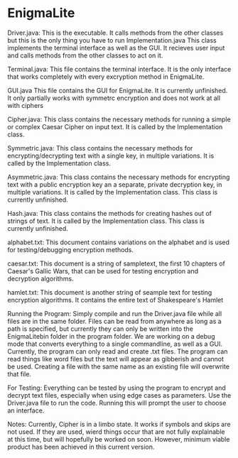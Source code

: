 # EnigmaLite

Driver.java:
This is the executable. It calls methods from the other classes but this is the only thing you have to run Implementation.java This class implements the
terminal interface as well as the GUI. It recieves user input and calls methods from the other classes to act on it.

Terminal.java:
This file contains the terminal interface. It is the only interface that works completely with every excryption method in EnigmaLite.

GUI.java
This file contains the GUI for EnigmaLite. It is currently unfinished. It only partially works with symmetrc encryption and does not work at all with ciphers

Cipher.java:
This class contains the necessary methods for running a simple or complex Caesar Cipher on input text. It is called by the Implementation class.

Symmetric.java:
This class contains the necessary methods for encrypting/decrypting text with a single key, in multiple variations. It is called by the Implementation class.

Asymmetric.java:
This class contains the necessary methods for encrypting text with a public encryption key an a separate, private decryption key, in multiple variations.
It is called by the Implementation class. This class is currently unfinished.

Hash.java:
This class contains the methods for creating hashes out of strings of text. It is called by the Implementation class. This class is currently unfinished.

alphabet.txt:
This document contains variations on the alphabet and is used for testing/debugging encryption methods.

caesar.txt:
This document is a string of sampletext, the first 10 chapters of Caesar's Gallic Wars, that can be used for testing encryption and decryption algorithms.

hamlet.txt:
This document is another string of seample text for testing encryption algorithms. It contains the entire text of Shakespeare's Hamlet

Running the Program:
Simply compile and run the Driver.java file while all files are in the same folder. Files can be read from anywhere as long as a path is specified, but
currently they can only be written into the EnigmaLitebin folder in the program folder. We are working on a debug mode that converts everything to a single
commandline, as well as a GUI. Currently, the program can only read and create .txt files. The program can read things like word files but the text will appear
as gibberish and cannot be used. Creating a file with the same name as an existing file will overwrite that file.

For Testing:
Everything can be tested by using the program to encrypt and decrypt text files, especially when using edge cases as parameters. Use the Driver.java file to
run the code. Running this will prompt the user to choose an interface.

Notes:
Currently, Cipher is in a limbo state. It works if symbols and skips are not used. If they are used, wierd things occur that are not fully explainable
at this time, but will hopefully be worked on soon. However, minimum viable product has been achieved in this current version.